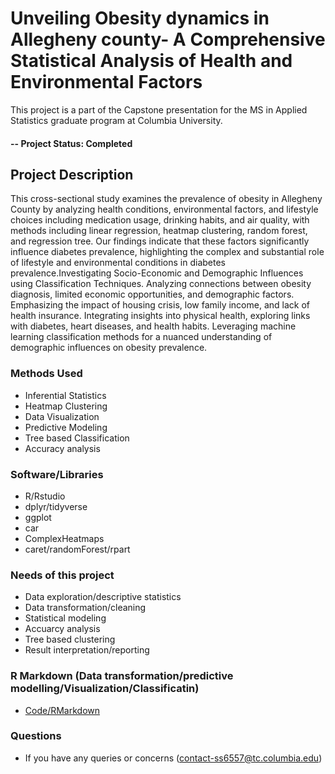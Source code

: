 # Unveiling Obesity dynamics in Allegheny county- A Comprehensive Statistical Analysis of Health and Environmental Factors
This project is a part of the Capstone presentation for the MS in Applied Statistics graduate program at Columbia University.

#### -- Project Status: Completed

## Project Description

This cross-sectional study examines the prevalence of obesity in Allegheny County by analyzing health conditions, environmental factors, and lifestyle choices including medication usage, drinking habits, and air quality, with methods including linear regression, heatmap clustering, random forest, and regression tree. Our findings indicate that these factors
significantly influence diabetes prevalence, highlighting the complex and substantial role of lifestyle and environmental conditions in diabetes prevalence.Investigating Socio-Economic and Demographic Influences using Classification Techniques. Analyzing connections between obesity diagnosis, limited economic opportunities, and demographic factors. Emphasizing the impact of housing crisis, low family income, and lack of health insurance. Integrating insights into physical health, exploring links with diabetes, heart diseases, and health habits. Leveraging machine learning classification methods for a nuanced understanding of demographic influences on obesity prevalence.

### Methods Used

* Inferential Statistics
* Heatmap Clustering
* Data Visualization
* Predictive Modeling
* Tree based Classification
* Accuracy analysis

### Software/Libraries

* R/Rstudio
* dplyr/tidyverse
* ggplot
* car
* ComplexHeatmaps
* caret/randomForest/rpart

### Needs of this project

- Data exploration/descriptive statistics
- Data transformation/cleaning
- Statistical modeling
- Accuarcy analysis
- Tree based clustering
- Result interpretation/reporting

### R Markdown (Data transformation/predictive modelling/Visualization/Classificatin)

* [Code/RMarkdown](https://github.com/Samriddhi-Soni/Unraveling-Diabetes-Risk-Insights-from-Health-Metrics-and-Demographics/blob/43e2a862191450745430be7ddf2d991bcad9a5fe/Code.Rmd)

### Questions

* If you have any queries or concerns (contact-ss6557@tc.columbia.edu)

